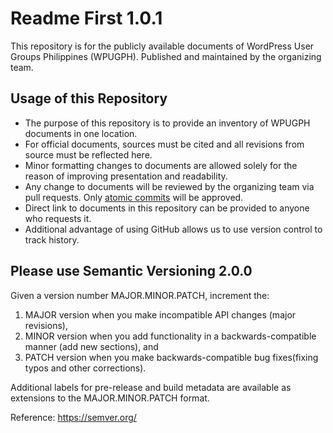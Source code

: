 Readme First 1.0.1
==================

This repository is for the publicly available documents of WordPress User Groups Philippines (WPUGPH). Published and maintained by the organizing team.

Usage of this Repository
------------------------

- The purpose of this repository is to provide an inventory of WPUGPH documents in one location.
- For official documents, sources must be cited and all revisions from source must be reflected here. 
- Minor formatting changes to documents are allowed solely for the reason of improving presentation and readability.
- Any change to documents will be reviewed by the organizing team via pull requests. Only [atomic commits](https://en.wikipedia.org/wiki/Atomic_commit) will be approved.
- Direct link to documents in this repository can be provided to anyone who requests it.
- Additional advantage of using GitHub allows us to use version control to track history.

Please use Semantic Versioning 2.0.0
------------------------------------

Given a version number MAJOR.MINOR.PATCH, increment the:

1. MAJOR version when you make incompatible API changes (major revisions),
2. MINOR version when you add functionality in a backwards-compatible manner (add new sections), and 
3. PATCH version when you make backwards-compatible bug fixes(fixing typos and other corrections).

Additional labels for pre-release and build metadata are available as extensions to the MAJOR.MINOR.PATCH format.

Reference: https://semver.org/


